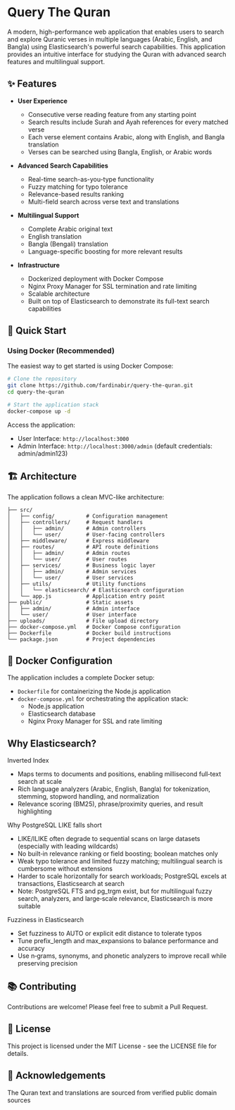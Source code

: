 # Query The Quran


A modern, high-performance web application that enables users to search and explore Quranic verses in multiple languages (Arabic, English, and Bangla) using Elasticsearch's powerful search capabilities. This application provides an intuitive interface for studying the Quran with advanced search features and multilingual support.

## ✨ Features

- **User Experience**
  - Consecutive verse reading feature from any starting point
  - Search results include Surah and Ayah references for every matched verse
  - Each verse element contains Arabic, along with English, and Bangla translation
  - Verses can be searched using Bangla, English, or Arabic words

- **Advanced Search Capabilities**
  - Real-time search-as-you-type functionality
  - Fuzzy matching for typo tolerance
  - Relevance-based results ranking
  - Multi-field search across verse text and translations

- **Multilingual Support**
  - Complete Arabic original text
  - English translation
  - Bangla (Bengali) translation
  - Language-specific boosting for more relevant results


- **Infrastructure**
  - Dockerized deployment with Docker Compose
  - Nginx Proxy Manager for SSL termination and rate limiting
  - Scalable architecture
  - Built on top of Elasticsearch to demonstrate its full-text search capabilities

## 🚀 Quick Start

### Using Docker (Recommended)

The easiest way to get started is using Docker Compose:

```bash
# Clone the repository
git clone https://github.com/fardinabir/query-the-quran.git
cd query-the-quran

# Start the application stack
docker-compose up -d
```

Access the application:
- User Interface: `http://localhost:3000`
- Admin Interface: `http://localhost:3000/admin` (default credentials: admin/admin123)

## 🏗️ Architecture

The application follows a clean MVC-like architecture:

```
├── src/
│   ├── config/          # Configuration management
│   ├── controllers/     # Request handlers
│   │   ├── admin/       # Admin controllers
│   │   └── user/        # User-facing controllers
│   ├── middleware/      # Express middleware
│   ├── routes/          # API route definitions
│   │   ├── admin/       # Admin routes
│   │   └── user/        # User routes
│   ├── services/        # Business logic layer
│   │   ├── admin/       # Admin services
│   │   └── user/        # User services
│   ├── utils/           # Utility functions
│   │   └── elasticsearch/ # Elasticsearch configuration
│   └── app.js           # Application entry point
├── public/              # Static assets
│   ├── admin/           # Admin interface
│   └── user/            # User interface
├── uploads/             # File upload directory
├── docker-compose.yml   # Docker Compose configuration
├── Dockerfile           # Docker build instructions
└── package.json         # Project dependencies
```

## 🐳 Docker Configuration

The application includes a complete Docker setup:

- `Dockerfile` for containerizing the Node.js application
- `docker-compose.yml` for orchestrating the application stack:
  - Node.js application
  - Elasticsearch database
  - Nginx Proxy Manager for SSL and rate limiting

## Why Elasticsearch?

Inverted Index
- Maps terms to documents and positions, enabling millisecond full‑text search at scale
- Rich language analyzers (Arabic, English, Bangla) for tokenization, stemming, stopword handling, and normalization
- Relevance scoring (BM25), phrase/proximity queries, and result highlighting

Why PostgreSQL LIKE falls short
- LIKE/ILIKE often degrade to sequential scans on large datasets (especially with leading wildcards)
- No built‑in relevance ranking or field boosting; boolean matches only
- Weak typo tolerance and limited fuzzy matching; multilingual search is cumbersome without extensions
- Harder to scale horizontally for search workloads; PostgreSQL excels at transactions, Elasticsearch at search
- Note: PostgreSQL FTS and pg_trgm exist, but for multilingual fuzzy search, analyzers, and large‑scale relevance, Elasticsearch is more suitable

Fuzziness in Elasticsearch
- Set fuzziness to AUTO or explicit edit distance to tolerate typos
- Tune prefix_length and max_expansions to balance performance and accuracy
- Use n‑grams, synonyms, and phonetic analyzers to improve recall while preserving precision


## 📚 Contributing

Contributions are welcome! Please feel free to submit a Pull Request.

## 📄 License

This project is licensed under the MIT License - see the LICENSE file for details.

## 🙏 Acknowledgements

The Quran text and translations are sourced from verified public domain sources

